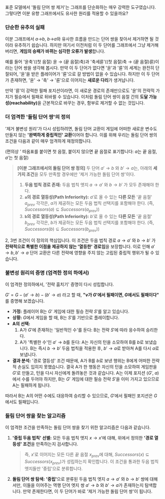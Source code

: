 표준 모델에서 '돌림 단어 쌍 제거'는 그래프를 단순화하는 매우 강력한 도구였습니다. 그렇다면 이분 유향 그래프에서도 유사한 원리를 적용할 수 있을까요?

### 단순한 유추의 실패

이분 그래프에서 $a$→$b$, $b$→$a$와 유사한 흐름을 만드는 단어 쌍을 찾아서 제거하면 될 것이라 유추하기 쉽습니다. 하지만 여기서 이전처럼 이 두 단어를 그래프에서 그냥 제거해버리면, **게임의 승패가 바뀌는 심각한 오류가 발생**합니다.

예를 들어 '윤축'((첫 음절) 윤 → (끝 음절)축)과 '축세륜'((첫 음절)축 → (끝 음절)륜)이라는 단어 쌍을 생각해 봅시다. 만약 이 두 단어가 없다면 '윤'과 '륜'의 세계는 완전히 단절되어, '윤'을 받은 플레이어가 '륜'으로 갈 방법이 없을 수 있습니다. 하지만 이 두 단어가 존재하면, '윤' → '축' → '륜'으로 이어지는 **새로운 다리**가 생겨납니다.

만약 '륜'이 강력한 필패 포지션이라면, 이 새로운 경로의 존재만으로도 '윤'의 전략적 가치가 필승에서 필패로 뒤바뀔 수 있습니다. 이처럼 돌림 단어 쌍이 음절 간의 <strong>도달 가능성(reachability)</strong>을 근본적으로 바꾸는 경우, 함부로 제거할 수 없는 것입니다.

### 더 엄격한 '돌림 단어 쌍'의 정의

'제거 불변성 원리'가 다시 성립하려면, 돌림 단어 교환이 게임에 어떠한 새로운 변수도 만들지 않는 **'완벽하게 중립적인' 교환**이어야 합니다. 이를 위해 우리는 돌림 단어 쌍의 조건을 다음과 같이 매우 엄격하게 재정의합니다.

(편의상 ' 따옴표를 붙이면 첫 음절, 붙이지 않으면 끝 음절로 표기합니다: $a$는 끝 음절, $a'$는 첫 음절)

> **[이분 그래프에서의 돌림 단어 쌍 정의]**
> 두 단어 $a' \rightarrow b$ 와 $b' \rightarrow a$는, 아래의 **세 가지 조건**을 모두 만족할 경우에만 '제거 가능한 돌림 단어 쌍'이다.
>
> 1.  **두음 법칙 경로 존재:** 두음 법칙 엣지 $a \rightarrow a'$ 와 $b \rightarrow b'$ 가 모두 존재해야 한다.
> 2.  **`a`의 경로 열등성(Path Inferiority):** $a'$로 올 수 있는 **다른 모든** '끝 음절' $a_{prev}$ 각각은, $a$가 제공하는 모든 두음 법칙 선택지를 포함해야 한다. (즉, $Successors(a) \subseteq Successors(a_{prev})$)
> 3.  **`b`의 경로 열등성(Path Inferiority):** $b'$로 올 수 있는 **다른 모든** '끝 음절' $b_{prev}$ 각각은, $b$가 제공하는 모든 두음 법칙 선택지를 포함해야 한다. (즉, $Successors(b) \subseteq Successors(b_{prev})$)

2, 3번 조건이 이 정의의 핵심입니다. 이 조건은 두음 법칙 경로 $a \rightarrow a'$ 와 $b \rightarrow b'$ 가 **전략적으로 특별한 이점을 제공하지 않는 '열등한' 경로임**을 보장합니다. 이로 인해 $a' \rightarrow b, b' \rightarrow a$ 단어 교환은 다른 전략에 영향을 주지 않는 고립된 중립적 행위가 될 수 있습니다.

### 불변성 원리의 증명 (엄격한 정의 하에서)

이 엄격한 정의하에서, '전략 훔치기' 증명이 다시 성립합니다.

$G' = G - (a' \rightarrow b) - (b' \rightarrow a)$ 라고 할 때, **"$v$가 $G'$에서 필패이면, $G$에서도 필패이다"** 를 증명해 보겠습니다.

- **가정:** 플레이어 B는 $G'$ 게임에 대한 필승 전략 $S'$를 알고 있습니다.
- **상황:** $G$에서 게임을 할 때, B는 $S'$를 기반으로 플레이합니다.
- **A의 선택:**
  1.  A가 $G'$에 존재하는 '일반적인 수'를 둔다: B는 전략 $S'$에 따라 응수하여 승리한다.
  2.  A가 '특별한 수'인 $a' \rightarrow b$를 둔다: A는 자신의 턴을 소모하여 B를 $b$로 보냈습니다. B는 즉시 $b \rightarrow b'$ 두음 법칙을 적용한 후, $b' \rightarrow a$로 받아쳐 A를 다시 $a$로 보냅니다.
- **결과 분석:**
  '경로 열등성' 조건 때문에, A가 B를 $b$로 보낸 행위는 B에게 어떠한 전략적 손실도 입히지 못했습니다. 결국 A가 한 행동은 자신의 턴을 소모하여 게임판을 $G'$로 만들고, 턴을 다시 자신에게 돌려놓은 것과 같습니다. A는 이제 포지션 ($G'$, $a$)에서 수를 두어야 하지만, B는 $G'$ 게임에 대한 필승 전략 $S'$을 이미 가지고 있으므로 A는 필패하게 됩니다.

따라서 B는 A의 어떤 수에도 대응하여 승리할 수 있으므로, $G'$에서 필패인 포지션은 $G$에서도 필패입니다.

### 돌림 단어 쌍을 찾는 알고리즘

이 엄격한 조건을 만족하는 돌림 단어 쌍을 찾기 위한 알고리즘은 다음과 같습니다.

1.  **'중립 두음 법칙' 선별:**
    모든 두음 법칙 엣지 $x \rightarrow x'$에 대해, 위에서 정의한 **'경로 열등성' 조건**을 만족하는지 검사합니다.

    > 즉, $x'$로 이어지는 모든 다른 끝 음절 $x_{prev}$에 대해, $Successors(x) \subseteq Successors(x_{prev})$가 성립하는지 확인합니다.
    > 이 조건을 통과한 두음 법칙 엣지들만 '중립'으로 분류합니다.

2.  **돌림 단어 쌍 탐색:**
    <strong>'중립'</strong>으로 분류된 두음 법칙 엣지 $a \rightarrow a'$ 와 $b \rightarrow b'$ 쌍에 대해서만, 이들을 이어주는 역행 단어 엣지 쌍 $a' \rightarrow b$ 와 $b' \rightarrow a$가 존재하는지 탐색합니다. 만약 존재한다면, 이 두 단어가 바로 '제거 가능한 돌림 단어 쌍'이 됩니다.
